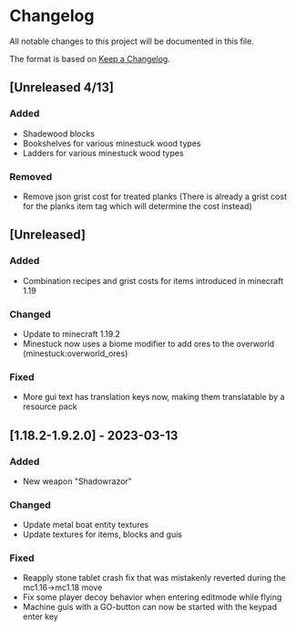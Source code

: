 # Changelog

All notable changes to this project will be documented in this file.

The format is based on [Keep a Changelog](https://keepachangelog.com/en/1.1.0/).

## [Unreleased 4/13]

### Added

- Shadewood blocks
- Bookshelves for various minestuck wood types
- Ladders for various minestuck wood types

### Removed

- Remove json grist cost for treated planks (There is already a grist cost for the planks item tag which will determine the cost instead)

## [Unreleased]

### Added

- Combination recipes and grist costs for items introduced in minecraft 1.19

### Changed

- Update to minecraft 1.19.2
- Minestuck now uses a biome modifier to add ores to the overworld (minestuck:overworld_ores)

### Fixed

- More gui text has translation keys now, making them translatable by a resource pack

## [1.18.2-1.9.2.0] - 2023-03-13

### Added

- New weapon "Shadowrazor"

### Changed

- Update metal boat entity textures
- Update textures for items, blocks and guis

### Fixed

- Reapply stone tablet crash fix that was mistakenly reverted during the mc1.16->mc1.18 move
- Fix some player decoy behavior when entering editmode while flying
- Machine guis with a GO-button can now be started with the keypad enter key

